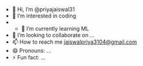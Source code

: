 - 👋 Hi, I’m @priyajaiswal31
- 👀 I’m interested in coding
- - 🌱 I’m currently learning ML
- 💞️ I’m looking to collaborate on ...
- 📫 How to reach me jaiswalpriya3104@gmail.com
- 😄 Pronouns: ...
- ⚡ Fun fact: ...

<!---
priyajaiswal31/priyajaiswal31 is a ✨ special ✨ repository because its `README.md` (this file) appears on your GitHub profile.
You can click the Preview link to take a look at your changes.
--->
